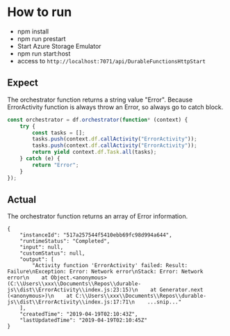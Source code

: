 # How to run

- npm install
- npm run prestart
- Start Azure Storage Emulator
- npm run start:host
- access to `http://localhost:7071/api/DurableFunctionsHttpStart`

## Expect

The orchestrator function returns a string value "Error".
Because ErrorActivity function is always throw an Error, so always go to catch block.

```typescript
const orchestrator = df.orchestrator(function* (context) {
    try {
        const tasks = [];
        tasks.push(context.df.callActivity("ErrorActivity"));
        tasks.push(context.df.callActivity("ErrorActivity"));
        return yield context.df.Task.all(tasks);
    } catch (e) {
        return "Error";
    }
});
```

## Actual

The orchestrator function returns an array of Error information.

```
{
    "instanceId": "517a257544f5410ebb69fc98d994a644",
    "runtimeStatus": "Completed",
    "input": null,
    "customStatus": null,
    "output": [
        "Activity function 'ErrorActivity' failed: Result: Failure\nException: Error: Network error\nStack: Error: Network error\n    at Object.<anonymous> (C:\\Users\\xxx\\Documents\\Repos\\durable-js\\dist\\ErrorActivity\\index.js:23:15)\n    at Generator.next (<anonymous>)\n    at C:\\Users\\xxx\\Documents\\Repos\\durable-js\\dist\\ErrorActivity\\index.js:17:71\n    ...snip..."
    ],
    "createdTime": "2019-04-19T02:10:43Z",
    "lastUpdatedTime": "2019-04-19T02:10:45Z"
}
```

